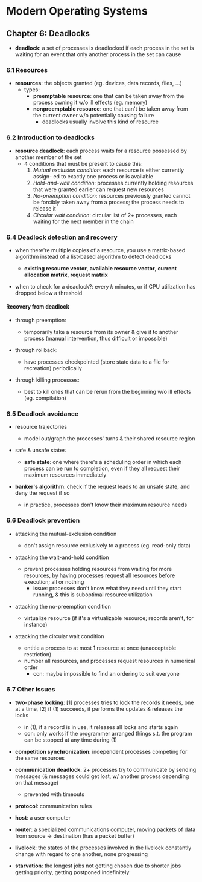 # Modern Operating Systems

## Chapter 6: Deadlocks

* __deadlock__: a set of processes is deadlocked if each process in the set is waiting for an event that only another process in the set can cause

### 6.1 Resources

* __resources__: the objects granted (eg. devices, data records, files, ...)
  - types:
    * __preemptable resource__: one that can be taken away from the process owning it w/o ill effects (eg. memory)
    * __nonpreemptable resource__: one that can't be taken away from the current owner w/o potentially causing failure
      - deadlocks usually involve this kind of resource


### 6.2 Introduction to deadlocks

* __resource deadlock__: each process waits for a resource possessed by another member of the set
  - 4 conditions that must be present to cause this:
    1. _Mutual exclusion condition_: each resource is either currently assign- ed to exactly one process or is available
    2. _Hold-and-wait condition_: processes currently holding resources that were granted earlier can request new resources
    3. _No-preemption condition_: resources previously granted cannot be forcibly taken away from a process; the process needs to release it
    4. _Circular wait condition_: circular list of 2+ processes, each waiting for the next member in the chain

### 6.4 Deadlock detection and recovery

* when there're multiple copies of a resource, you use a matrix-based algorithm instead of a list-based algorithm to detect deadlocks
  * __existing resource vector__, __available resource vector__, __current allocation matrix__, __request matrix__

* when to check for a deadlock?: every _k_ minutes, or if CPU utilization has dropped below a threshold

#### Recovery from deadlock

* through preemption:
  - temporarily take a resource from its owner & give it to another process (manual intervention, thus difficult or impossible)

* through rollback:
  - have processes checkpointed (store state data to a file for recreation) periodically

* through killing processes:
  - best to kill ones that can be rerun from the beginning w/o ill effects (eg. compilation)


### 6.5 Deadlock avoidance

* resource trajectories
  - model out/graph the processes' turns & their shared resource region

* safe & unsafe states
  - __safe state__: one where there's a scheduling order in which each process can be run to completion, even if they all request their maximum resources immediately

* __banker's algorithm__: check if the request leads to an unsafe state, and deny the request if so
  - in practice, processes don't know their maximum resource needs

### 6.6 Deadlock prevention

* attacking the mutual-exclusion condition
  - don't assign resource exclusively  to a process (eg. read-only data)

* attacking the wait-and-hold condition
  - prevent processes holding resources from waiting for more resources, by having processes request all resources before execution; all or nothing
    + issue: processes don't know what they need until they start running, & this is suboptimal resource utilization

* attacking the no-preemption condition
  - virtualize resource (if it's a virtualizable resource; records aren't, for instance)

* attacking the circular wait condition
  - entitle a process to at most 1 resource at once (unacceptable restriction)
  - number all resources, and processes request resources in numerical order
    + con: maybe impossible to find an ordering to suit everyone

### 6.7 Other issues

* __two-phase locking__: [1] processes tries to lock the records it needs, one at a time, [2] if (1) succeeds, it performs the updates & releases the locks
  - in (1), if a record is in use, it releases all locks and starts again
  - con: only works if the programmer arranged things s.t. the program can be stopped at any time during (1)

* __competition synchronization__: independent processes competing for the same resources

* __communication deadlock__: 2+ processes try to communicate by sending messages (& messages could get lost, w/ another process depending on that message)
  - prevented with timeouts

* __protocol__: communication rules

* __host__: a user computer

* __router__: a specialized communications computer, moving packets of data from source -> destination (has a packet buffer)

* __livelock__: the states of the processes involved in the livelock constantly change with regard to one another, none progressing

* __starvation__: the longest jobs not getting chosen due to shorter jobs getting priority, getting postponed indefinitely
